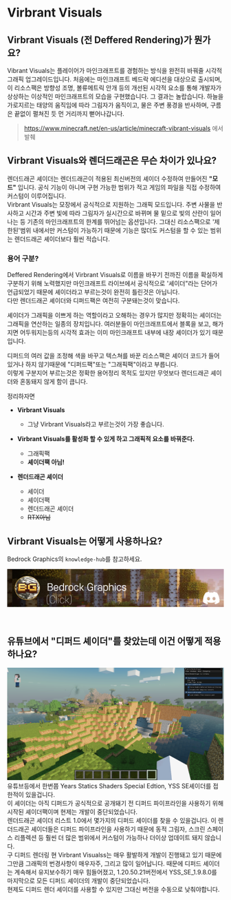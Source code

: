 # Virbrant Visuals
## Virbrant Visuals (전 Deffered Rendering)가 뭔가요?

Vibrant Visuals는 플레이어가 마인크래프트를 경험하는 방식을 완전히 바꿔줄 시각적 그래픽 업그레이드입니다. 처음에는 마인크래프트 베드락 에디션을 대상으로 출시되며, 이 리소스팩은 방향성 조명, 볼류메트릭 안개 등의 개선된 시각적 요소를 통해 개발자가 상상하는 이상적인 마인크래프트의 모습을 구현했습니다. 그 결과는 놀랍습니다. 하늘을 가로지르는 태양의 움직임에 따라 그림자가 움직이고, 물은 주변 풍경을 반사하며, 구름은 끝없이 펼쳐진 듯 먼 거리까지 뻗어나갑니다.
> https://www.minecraft.net/en-us/article/minecraft-vibrant-visuals 에서 발췌

## Virbrant Visuals와 렌더드래곤은 무슨 차이가 있나요?

렌더드래곤 셰이더는 렌더드래곤이 적용된 최신버전의 셰이더 수정하여 만들어진 **"모드"** 입니다. 공식 기능이 아니며 구현 가능한 범위가 적고 게임의 파일을 직접 수정하여 커스텀이 이루어집니다.  
Virbrant Visuals는 모장에서 공식적으로 지원하는 그래픽 모드입니다. 주변 사물을 반사하고 시간과 주변 빛에 따라 그림자가 실시간으로 바뀌며 물 밑으로 빛의 산란이 일어나는 등 기존의 마인크래프트의 한계를 뛰어넘는 옵션입니다. 그대신 리소스팩으로 '제한된'범위 내에서만 커스텀이 가능하기 때문에 기능은 많더도 커스텀을 할 수 있는 범위는 렌더드래곤 셰이더보다 훨씬 적습니다.


### 용어 구분?
Deffered Rendering에서 Virbrant Visuals로 이름을 바꾸기 전까진 이름을 확실하게 구분하기 위해 노력했지만 마인크래프트 라이브에서 공식적으로 '셰이더"라는 단어가 언급되었기 때문에 셰이더라고 부르는것이 완전히 틀린것은 아닙니다.  
다만 렌더드래곤 셰이더와 디퍼드팩은 여전히 구분돼는것이 맞습니다.  

셰이더가 그래픽을 이쁘게 하는 역할이라고 오해하는 경우가 많지만 정확히는 셰이더는 그래픽을 연산하는 일종의 장치입니다. 여러분들이 마인크래프트에서 블록을 보고, 해가지면 어두워지는등의 시각적 효과는 이미 마인크래프트 내부에 내장 셰이더가 있기 때문입니다.  

디퍼드의 여러 값을 조정해 색을 바꾸고 텍스쳐를 바꾼 리소스팩은 셰이더 코드가 들어있거나 하지 않기때문에 "디퍼드팩"또는 "그래픽팩"이라고 부릅니다.  
이렇게 구분지어 부르는것은 정확한 용어정리 목적도 있지만 무엇보다 렌더드래곤 셰이더와 혼동돼지 않게 함이 큽니다.

정리하자면

- **Virbrant Visuals**
  - 그냥 Virbrant Visuals라고 부르는것이 가장 좋습니다.

- **Virbrant Visuals를 활성화 할 수 있게 하고 그래픽적 요소를 바꿔준다.**
  - 그래픽팩
  - **셰이더팩 아님!**

- **렌더드래곤 셰이더**
  - 셰이더
  - 셰이더팩
  - 렌더드래곤 셰이더
  - ~~RTX아님~~

## Virbrant Visuals는 어떻게 사용하나요?

Bedrock Graphics의 `knowledge-hub`를 참고하세요.

[![](/banners/comunity/Bedrock%20Graphics.png)](https://discord.gg/WwUEe7hYBz)

<br>

## 유튜브에서 "디퍼드 셰이더"를 찾았는데 이건 어떻게 적용하나요?
![alt text](/screenshots/Years%20static%20shader/YSS%20SE/image.png)
유튜브등에서 한번쯤 Years Statics Shaders Special Edtion, YSS SE셰이더를 접한적이 있을겁니다.  
이 셰이더는 아직 디퍼드가 공식적으로 공개돼기 전 디퍼드 파이프라인을 사용하기 위해 시작된 셰이더팩이며 현제는 개발이 중단되었습니다.  
렌더드래곤 셰이더 리스트 1.0에서 몇가지의 디퍼드 셰이더를 찾을 수 있을겁니다. 이 렌더드래곤 셰이더들은 디퍼드 파이프라인을 사용하기 때문에 동적 그림자, 스크린 스페이스 리플렉션 등 훨씬 더 많은 범위에서 커스텀이 가능하나 더이상 업데이트 돼지 않습니다.  
구 디퍼드 렌더링 현 Virbrant Visualss는 매우 활발하게 개발이 진행돼고 있기 때문에 그만큼 그래픽의 번경사항이 매우자주, 그리고 많이 일어납니다. 때문에 디퍼드 셰이더는 계속해서 유지보수하기 매우 힘들어졌고, 1.20.50.21버전에서 YSS_SE_1.9.8.0를 마지막으로 모든 디퍼드 셰이더의 개발이 중단되었습니다.  
현제도 디퍼드 렌더 셰이더를 사용할 수 있지만 그대신 버전을 수동으로 낮춰야합니다.  